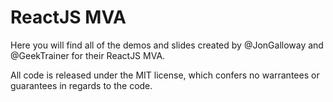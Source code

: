 # ReactJS MVA
Here you will find all of the demos and slides created by @JonGalloway and @GeekTrainer for their ReactJS MVA.

All code is released under the MIT license, which confers no warrantees or guarantees in regards to the code.

